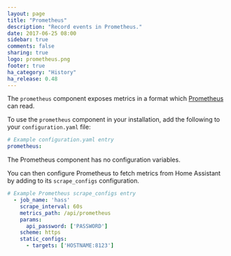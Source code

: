 ```yaml
---
layout: page
title: "Prometheus"
description: "Record events in Prometheus."
date: 2017-06-25 08:00
sidebar: true
comments: false
sharing: true
logo: prometheus.png
footer: true
ha_category: "History"
ha_release: 0.48
---
```


The `prometheus` component exposes metrics in a format which [Prometheus](https://prometheus.io/) can read.

To use the `prometheus` component in your installation, add the following to your `configuration.yaml` file:

```yaml
# Example configuration.yaml entry
prometheus:
```

The Prometheus component has no configuration variables.

You can then configure Prometheus to fetch metrics from Home Assistant by adding to its `scrape_configs` configuration.

```yaml
# Example Prometheus scrape_configs entry
  - job_name: 'hass'
    scrape_interval: 60s
    metrics_path: /api/prometheus
    params:
      api_password: ['PASSWORD']
    scheme: https
    static_configs:
      - targets: ['HOSTNAME:8123']
```
